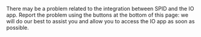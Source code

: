 There may be a problem related to the integration between SPID and the IO app. Report the problem using the buttons at the bottom of this page: we will do our best to assist you and allow you to access the IO app as soon as possible.